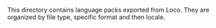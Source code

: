 This directory contains language packs exported from Loco. 
They are organized by file type, specific format and then locale.
